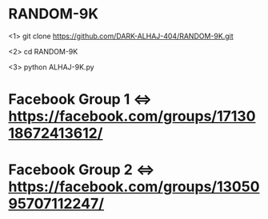 # RANDOM-9K
<1> git clone https://github.com/DARK-ALHAJ-404/RANDOM-9K.git

<2> cd RANDOM-9K

<3> python ALHAJ-9K.py

# Facebook Group 1 <=> https://facebook.com/groups/1713018672413612/
# Facebook Group 2 <=> https://facebook.com/groups/1305095707112247/
